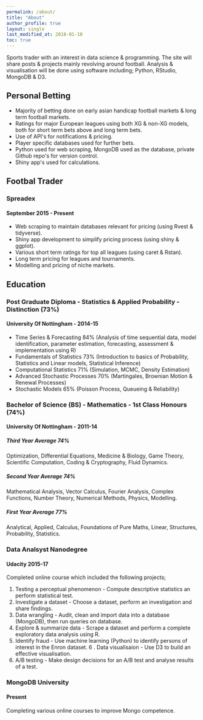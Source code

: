 ```yaml
---
permalink: /about/
title: "About"
author_profile: true
layout: single
last_modified_at: 2018-01-10
toc: true
---
```

Sports trader with an interest in data science & programming.  The site will share posts & projects mainly revolving around football.
Analysis & visualisation will be done using software including;
Python, RStudio, MongoDB & D3.

## Personal Betting
- Majority of betting done on early asian handicap football markets & long term football markets.
- Ratings for major European leagues using both XG & non-XG models, both for short term bets above and long term bets.
- Use of API's for notifications & pricing.
- Player specific databases used for further bets.
- Python used for web scraping, MongoDB used as the database, private Github repo's for version control.
- Shiny app's used for calculations. 

## Footbal Trader
### Spreadex
#### September 2015 - Present
- Web scraping to maintain databases relevant for pricing (using Rvest & tidyverse).
- Shiny app development to simplify pricing process (using shiny & ggplot).
- Various short term ratings for top all leagues (using caret & Rstan).
- Long term pricing for leagues and tournaments.
- Modelling and pricing of niche markets.

## Education
### Post Graduate Diploma - Statistics & Applied Probability - Distinction (73%)
#### University Of Nottingham - 2014-15
- Time Series & Forecasting 84% (Analysis of time sequential data, model identification, parameter estimation, forecasting, assessment & implementation using R)
- Fundamentals of Statistics 73% (Introduction to basics of Probability, Statistics and Linear models, Statistical Inference)
- Computational Statistics 71% (Simulation, MCMC, Density Estimation)
- Advanced Stochastic Processes 70% (Martingales, Brownian Motion & Renewal Processes)
- Stochastic Models 65% (Poisson Process, Queueing & Reliability)

### Bachelor of Science (BS) - Mathematics - 1st Class Honours (74%)
#### University Of Nottingham - 2011-14
##### Third Year Average 74%
Optimization, Differential Equations, Medicine & Biology, Game Theory, Scientific Computation, Coding & Cryptography, Fluid Dynamics.

##### Second Year Average 74%
Mathematical Analysis, Vector Calculus, Fourier Analysis, Complex Functions, Number Theory, Numerical Methods, Physics, Modelling.

##### First Year Average 77%
Analytical, Applied, Calculus, Foundations of Pure Maths, Linear, Structures, Probability, Statistics.

### Data Analsyst Nanodegree
#### Udacity 2015-17
Completed online course which included the following projects;
1. Testing a perceptual phenomenon - Compute descriptive statistics an perform statistical test.
2. Investigate a dataset - Choose a dataset, perform an investigation and share findings.
3. Data wrangling - Audit, clean and import data into a database (MongoDB), then run queries on database.
4. Explore & summarize data - Scrape a dataset and perform a complete exploratory data analysis using R.
5. Identify fraud - Use machine learning (Python) to identify persons of interest in the Enron dataset.
6 . Data visualisaion - Use D3 to build an effective visualisation.
7. A/B testing - Make design decisions for an A/B test and analyse results of a test.

### MongoDB University
#### Present
Completing various online courses to improve Mongo competence.

